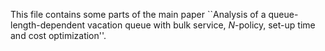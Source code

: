 This file contains some parts of the main paper ``Analysis of a queue-length-dependent vacation queue with bulk service, $N$-policy, set-up time and cost optimization''.
